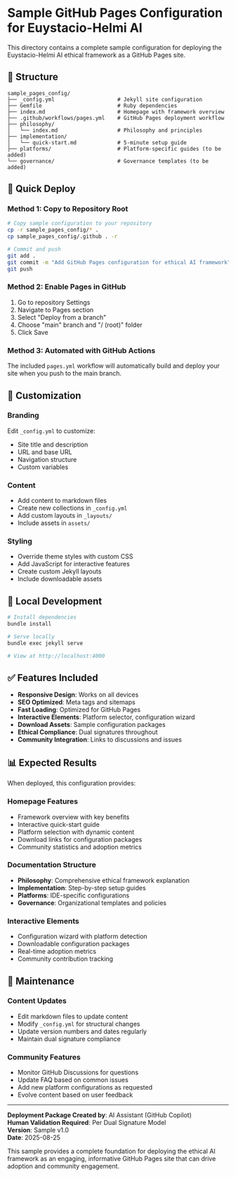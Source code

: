 # Sample GitHub Pages Configuration for Euystacio-Helmi AI

This directory contains a complete sample configuration for deploying the Euystacio-Helmi AI ethical framework as a GitHub Pages site.

## 📁 Structure

```
sample_pages_config/
├── _config.yml                    # Jekyll site configuration
├── Gemfile                        # Ruby dependencies
├── index.md                       # Homepage with framework overview
├── .github/workflows/pages.yml    # GitHub Pages deployment workflow
├── philosophy/
│   └── index.md                   # Philosophy and principles
├── implementation/
│   └── quick-start.md             # 5-minute setup guide
├── platforms/                     # Platform-specific guides (to be added)
└── governance/                    # Governance templates (to be added)
```

## 🚀 Quick Deploy

### Method 1: Copy to Repository Root

```bash
# Copy sample configuration to your repository
cp -r sample_pages_config/* .
cp sample_pages_config/.github . -r

# Commit and push
git add .
git commit -m "Add GitHub Pages configuration for ethical AI framework"
git push
```

### Method 2: Enable Pages in GitHub

1. Go to repository Settings
2. Navigate to Pages section
3. Select "Deploy from a branch"
4. Choose "main" branch and "/ (root)" folder
5. Click Save

### Method 3: Automated with GitHub Actions

The included `pages.yml` workflow will automatically build and deploy your site when you push to the main branch.

## 🎨 Customization

### Branding
Edit `_config.yml` to customize:
- Site title and description
- URL and base URL
- Navigation structure
- Custom variables

### Content
- Add content to markdown files
- Create new collections in `_config.yml`
- Add custom layouts in `_layouts/`
- Include assets in `assets/`

### Styling
- Override theme styles with custom CSS
- Add JavaScript for interactive features
- Create custom Jekyll layouts
- Include downloadable assets

## 🧪 Local Development

```bash
# Install dependencies
bundle install

# Serve locally
bundle exec jekyll serve

# View at http://localhost:4000
```

## ✅ Features Included

- **Responsive Design**: Works on all devices
- **SEO Optimized**: Meta tags and sitemaps
- **Fast Loading**: Optimized for GitHub Pages
- **Interactive Elements**: Platform selector, configuration wizard
- **Download Assets**: Sample configuration packages
- **Ethical Compliance**: Dual signatures throughout
- **Community Integration**: Links to discussions and issues

## 📊 Expected Results

When deployed, this configuration provides:

### Homepage Features
- Framework overview with key benefits
- Interactive quick-start guide
- Platform selection with dynamic content
- Download links for configuration packages
- Community statistics and adoption metrics

### Documentation Structure
- **Philosophy**: Comprehensive ethical framework explanation
- **Implementation**: Step-by-step setup guides
- **Platforms**: IDE-specific configurations
- **Governance**: Organizational templates and policies

### Interactive Elements
- Configuration wizard with platform detection
- Downloadable configuration packages
- Real-time adoption metrics
- Community contribution tracking

## 🔧 Maintenance

### Content Updates
- Edit markdown files to update content
- Modify `_config.yml` for structural changes
- Update version numbers and dates regularly
- Maintain dual signature compliance

### Community Features
- Monitor GitHub Discussions for questions
- Update FAQ based on common issues
- Add new platform configurations as requested
- Evolve content based on user feedback

---

**Deployment Package Created by**: AI Assistant (GitHub Copilot)  
**Human Validation Required**: Per Dual Signature Model  
**Version**: Sample v1.0  
**Date**: 2025-08-25

This sample provides a complete foundation for deploying the ethical AI framework as an engaging, informative GitHub Pages site that can drive adoption and community engagement.